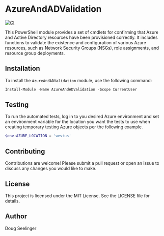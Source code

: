 # AzureAndADValidation

[![CI](https://github.com/dseelinger/AzureAndADValidation/actions/workflows/ci.yml/badge.svg)](https://github.com/dseelinger/AzureAndADValidation/actions/workflows/ci.yml)

This PowerShell module provides a set of cmdlets for confirming that Azure and Active Directory resources have been provisioned correctly. It includes functions to validate the existence and configuration of various Azure resources, such as Network Security Groups (NSGs), role assignments, and resource group deployments.

## Installation

To install the `AzureAndADValidation` module, use the following command:

```powershell
Install-Module -Name AzureAndADValidation -Scope CurrentUser
```

## Testing

To run the automated tests, log in to you desired Azure environment and set an environment variable for the location you want the tests to use when creating temporary testing Azure objects per the following example.

```powershell
$env:AZURE_LOCATION = 'westus'
```


## Contributing
Contributions are welcome! Please submit a pull request or open an issue to discuss any changes you would like to make.

## License
This project is licensed under the MIT License. See the LICENSE file for details.

## Author
Doug Seelinger
